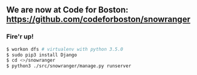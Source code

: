 ## We are now at Code for Boston:  https://github.com/codeforboston/snowranger

### Fire'r up! 
```bash
$ workon dfs # virtualenv with python 3.5.0
$ sudo pip3 install Django
$ cd <>/snowranger
$ python3 ./src/snowranger/manage.py runserver
```
